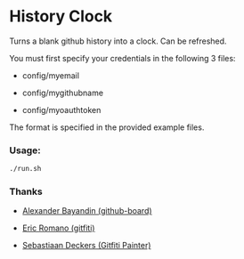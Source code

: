 # History Clock

Turns a blank github history into a clock. Can be refreshed.

You must first specify your credentials in the following 3 files:

- config/myemail

- config/mygithubname

- config/myoauthtoken

The format is specified in the provided example files.

### Usage:
```bash
./run.sh
```
### Thanks

* [Alexander Bayandin (github-board)](https://github.com/bayandin/github-board)

* [Eric Romano (gitfiti)](https://github.com/gelstudios/gitfiti)

* [Sebastiaan Deckers (Gitfiti Painter)](https://codepen.io/sebdeckers/pen/vOXeKV)
